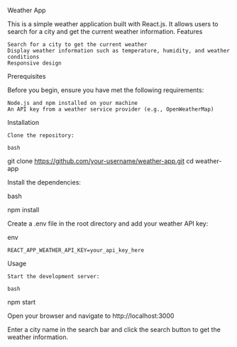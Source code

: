 Weather App

This is a simple weather application built with React.js. It allows users to search for a city and get the current weather information.
Features

    Search for a city to get the current weather
    Display weather information such as temperature, humidity, and weather conditions
    Responsive design

Prerequisites

Before you begin, ensure you have met the following requirements:

    Node.js and npm installed on your machine
    An API key from a weather service provider (e.g., OpenWeatherMap)

Installation

    Clone the repository:

    bash

git clone https://github.com/your-username/weather-app.git
cd weather-app

Install the dependencies:

bash

npm install

Create a .env file in the root directory and add your weather API key:

env

    REACT_APP_WEATHER_API_KEY=your_api_key_here

Usage

    Start the development server:

    bash

npm start

Open your browser and navigate to http://localhost:3000

Enter a city name in the search bar and click the search button to get the weather information.
